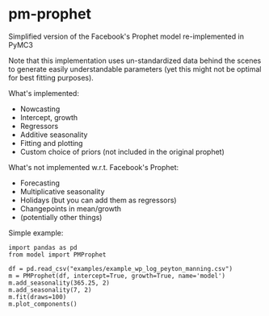 # pm-prophet 
Simplified version of the Facebook's Prophet model re-implemented in PyMC3

Note that this implementation uses un-standardized data behind the scenes to generate easily understandable parameters (yet this might not be optimal for best fitting purposes).

What's implemented:
* Nowcasting
* Intercept, growth
* Regressors
* Additive seasonality
* Fitting and plotting
* Custom choice of priors (not included in the original prophet)

What's not implemented w.r.t. Facebook's Prophet:
* Forecasting
* Multiplicative seasonality
* Holidays (but you can add them as regressors)
* Changepoints in mean/growth
* (potentially other things)

Simple example:
    
    import pandas as pd
    from model import PMProphet
    
    df = pd.read_csv("examples/example_wp_log_peyton_manning.csv")
    m = PMProphet(df, intercept=True, growth=True, name='model')
    m.add_seasonality(365.25, 2)
    m.add_seasonality(7, 2)
    m.fit(draws=100)
    m.plot_components()
